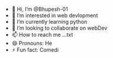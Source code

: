 - 👋 Hi, I’m @Bhupesh-01
- 👀 I’m interested in web devlopment
- 🌱 I’m currently learning python
- 💞️ I’m looking to collaborate on webDev
- 📫 How to reach me ...txt
- 😄 Pronouns: He
- ⚡ Fun fact: Comedi

<!---
Bhupesh-01/Bhupesh-01 is a ✨ special ✨ repository because its `README.md` (this file) appears on your GitHub profile.
You can click the Preview link to take a look at your changes.
--->
